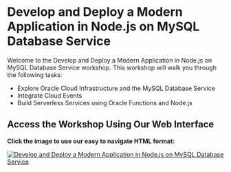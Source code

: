 # Develop and Deploy a Modern Application in Node.js on MySQL Database Service

Welcome to the Develop and Deploy a Modern Application in Node.js on MySQL Database Service workshop. This workshop will walk you through the following tasks:

- Explore Oracle Cloud Infrastructure and the MySQL Database Service
- Integrate Cloud Events
- Build Serverless Services using Oracle Functions and Node.js

## Access the Workshop Using Our Web Interface

**Click the image to use our easy to navigate HTML format:**

[![Develop and Deploy a Modern Application in Node.js on MySQL Database Service](images/adboml.png " ")](https://oracle.github.io/learning-library/developer-library/mysql-nodejs)
